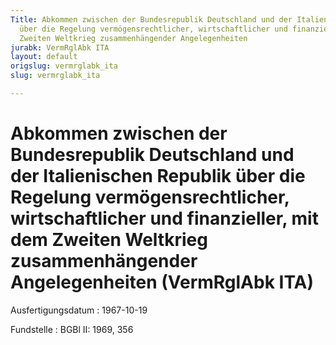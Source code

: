 ```yaml
---
Title: Abkommen zwischen der Bundesrepublik Deutschland und der Italienischen Republik
  über die Regelung vermögensrechtlicher, wirtschaftlicher und finanzieller, mit dem
  Zweiten Weltkrieg zusammenhängender Angelegenheiten
jurabk: VermRglAbk ITA
layout: default
origslug: vermrglabk_ita
slug: vermrglabk_ita

---
```


# Abkommen zwischen der Bundesrepublik Deutschland und der Italienischen Republik über die Regelung vermögensrechtlicher, wirtschaftlicher und finanzieller, mit dem Zweiten Weltkrieg zusammenhängender Angelegenheiten (VermRglAbk ITA)

Ausfertigungsdatum
:   1967-10-19

Fundstelle
:   BGBl II: 1969, 356

